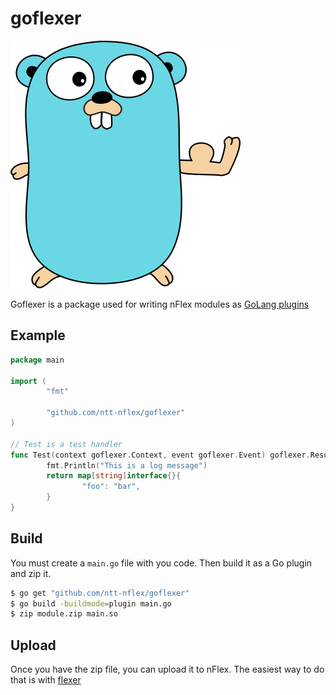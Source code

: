 # goflexer

![Go Flexer logo](docs/static_files/gopher_flexer.png "Go Flexer")

Goflexer is a package used for writing nFlex modules as [GoLang plugins](https://golang.org/pkg/plugin/)

## Example
```go
package main

import (
        "fmt"

        "github.com/ntt-nflex/goflexer"
)

// Test is a test handler
func Test(context goflexer.Context, event goflexer.Event) goflexer.Result {
        fmt.Println("This is a log message")
        return map[string]interface{}{
                "foo": "bar",
        }
}
```

## Build
You must create a `main.go` file with you code. Then build it as a Go plugin and zip it.
```sh
$ go get "github.com/ntt-nflex/goflexer"
$ go build -buildmode=plugin main.go
$ zip module.zip main.so
```

## Upload
Once you have the zip file, you can upload it to nFlex. The easiest way to do that is with [flexer](https://github.com/ntt-nflex/flexer)
